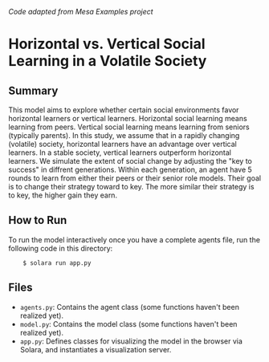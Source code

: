 *Code adapted from Mesa Examples project*

# Horizontal vs. Vertical Social Learning in a Volatile Society

## Summary

This model aims to explore whether certain social environments favor horizontal learners or vertical learners. Horizontal social learning means learning from peers. Vertical social learning means learning from seniors (typically parents). In this study, we assume that in a rapidly changing (volatile) society, horizontal learners have an advantage over vertical learners. In a stable society, vertical learners outperform horizontal learners. We simulate the extent of social change by adjusting the "key to success" in diffrent generations. Within each generation, an agent have 5 rounds to learn from either their peers or their senior role models. Their goal is to change their strategy toward to key. The more similar their strategy is to key, the higher gain they earn. 


## How to Run

To run the model interactively once you have a complete agents file, run the following code in this directory:

```
    $ solara run app.py
```

## Files

* ``agents.py``: Contains the agent class (some functions haven't been realized yet).
* ``model.py``: Contains the model class (some functions haven't been realized yet).
* ``app.py``: Defines classes for visualizing the model in the browser via Solara, and instantiates a visualization server.
